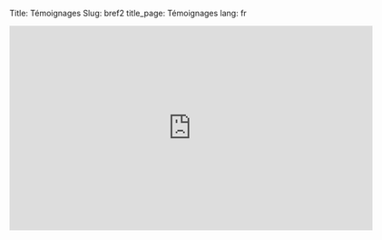 Title: Témoignages
Slug: bref2 
title_page:  Témoignages
lang: fr

<iframe width="640" height="360" src="https://www.youtube.com/embed/C2RS7SkkLTg" frameborder="0" gesture="media" allowfullscreen></iframe>
